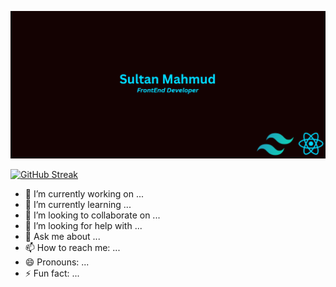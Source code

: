 ![The San Juan Mountains are beautiful!](https://raw.githubusercontent.com/sultan435/sultan435/main/Screenshot_13.png "San Juan Mountains")

[![GitHub Streak](https://github-readme-streak-stats.herokuapp.com?user=sultan435&theme=dark&hide_border=true)](https://git.io/streak-stats)
- 🔭 I’m currently working on ...
- 🌱 I’m currently learning ...
- 👯 I’m looking to collaborate on ...
- 🤔 I’m looking for help with ...
- 💬 Ask me about ...
- 📫 How to reach me: ...
- 😄 Pronouns: ...
- ⚡ Fun fact: ...
